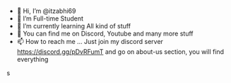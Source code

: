- 👋 Hi, I’m @itzabhi69
- 👀 I’m Full-time Student
- 🌱 I’m currently learning All kind of stuff
- 💞️ You can find me on Discord, Youtube and many more stuff
- 📫 How to reach me ...
    Just join my discord server https://discord.gg/pDvRFumT and go on about-us section, you will find everything


<!---
itzabhi69/itzabhi69 is a ✨ special ✨ repository because its `README.md` (this file) appears on your GitHub profile.
You can click the Preview link to take a look at your changes.
--->
s
